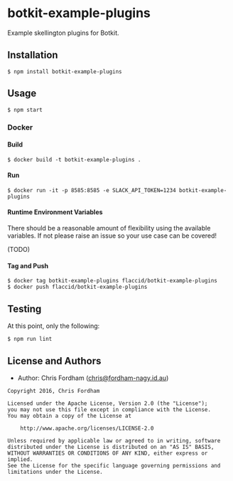 # botkit-example-plugins

Example skellington plugins for Botkit.

## Installation

    $ npm install botkit-example-plugins

## Usage

    $ npm start

### Docker

#### Build

    $ docker build -t botkit-example-plugins .

#### Run

    $ docker run -it -p 8585:8585 -e SLACK_API_TOKEN=1234 botkit-example-plugins

#### Runtime Environment Variables

There should be a reasonable amount of flexibility using the available variables. If not please raise an issue so your use case can be covered!

 (TODO)

#### Tag and Push

    $ docker tag botkit-example-plugins flaccid/botkit-example-plugins
    $ docker push flaccid/botkit-example-plugins

## Testing

At this point, only the following:

    $ npm run lint


License and Authors
-------------------
- Author: Chris Fordham (<chris@fordham-nagy.id.au>)

```text
Copyright 2016, Chris Fordham

Licensed under the Apache License, Version 2.0 (the "License");
you may not use this file except in compliance with the License.
You may obtain a copy of the License at

    http://www.apache.org/licenses/LICENSE-2.0

Unless required by applicable law or agreed to in writing, software
distributed under the License is distributed on an "AS IS" BASIS,
WITHOUT WARRANTIES OR CONDITIONS OF ANY KIND, either express or implied.
See the License for the specific language governing permissions and
limitations under the License.
```
